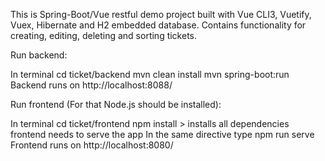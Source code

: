This is Spring-Boot/Vue restful demo project built with Vue CLI3, Vuetify, Vuex, Hibernate and H2 embedded database. Contains functionality for creating, editing, deleting and sorting tickets.

Run backend:

In terminal
cd ticket/backend
mvn clean install
mvn spring-boot:run
Backend runs on http://localhost:8088/


Run frontend (For that Node.js should be installed):

In terminal 
cd ticket/frontend
npm install > installs all dependencies frontend needs to serve the app
In the same directive type
npm run serve
Frontend runs on http://localhost:8080/
